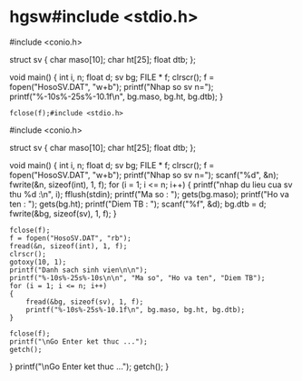 # hgsw#include <stdio.h>
#include <conio.h>

struct sv
{
	char maso[10];
	char ht[25];
	float dtb;
};

void main()
{
	int i, n;
	float d;
	sv bg;
	FILE * f;
	clrscr();
	f = fopen("HosoSV.DAT", "w+b");
	printf("Nhap so sv n=");
		printf("%-10s%-25s%-10.1f\n", bg.maso, bg.ht, bg.dtb);
	}

	fclose(f);#include <stdio.h>
#include <conio.h>

struct sv
{
	char maso[10];
	char ht[25];
	float dtb;
};

void main()
{
	int i, n;
	float d;
	sv bg;
	FILE * f;
	clrscr();
	f = fopen("HosoSV.DAT", "w+b");
	printf("Nhap so sv n=");
	scanf("%d", &n);
	fwrite(&n, sizeof(int), 1, f);
	for (i = 1; i <= n; i++)
	{
		printf("nhap du lieu cua sv thu %d :\n", i);
		fflush(stdin);
		printf("Ma so : ");
		gets(bg.maso);
		printf("Ho va ten : ");
		gets(bg.ht);
		printf("Diem TB : ");
		scanf("%f", &d);
		bg.dtb = d;
		fwrite(&bg, sizeof(sv), 1, f);
	}

	fclose(f);
	f = fopen("HosoSV.DAT", "rb");
	fread(&n, sizeof(int), 1, f);
	clrscr();
	gotoxy(10, 1);
	printf("Danh sach sinh vien\n\n");
	printf("%-10s%-25s%-10s\n\n", "Ma so", "Ho va ten", "Diem TB");
	for (i = 1; i <= n; i++)
	{
		fread(&bg, sizeof(sv), 1, f);
		printf("%-10s%-25s%-10.1f\n", bg.maso, bg.ht, bg.dtb);
	}

	fclose(f);
	printf("\nGo Enter ket thuc ...");
	getch();
}
	printf("\nGo Enter ket thuc ...");
	getch();
}
